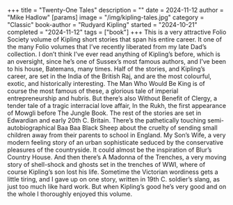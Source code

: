 +++
title = "Twenty-One Tales"
description = ""
date = 2024-11-12
author = "Mike Hadlow"
[params]
    image = "/img/kipling-tales.jpg"
    category = "Classic"
    book-author = "Rudyard Kipling"
    started = "2024-10-21"
    completed = "2024-11-12"
    tags = ["book"]
+++
This is a very attractive Folio Society volume of Kipling short stories that span his entire career. It one of the many Folio volumes that I’ve recently liberated from my late Dad’s collection. I don’t think I’ve ever read anything of Kipling’s before, which is an oversight, since he’s one of Sussex’s most famous authors, and I’ve been to his house, Batemans, many times. Half of the stories, and Kipling’s career, are set in the India of the British Raj, and are the most colourful, exotic, and historically interesting. The Man Who Would Be King is of course the most famous of these, a glorious tale of imperial entrepreneurship and hubris. But there’s also Without Benefit of Clergy, a tender tale of a tragic interracial love affair, In the Rukh, the first appearance of Mowgli before The Jungle Book. The rest of the stories are set in Edwardian and early 20th C. Britain. There’s the pathetically touching semi-autobiographical Baa Baa Black Sheep about the cruelty of sending small children away from their parents to school in England. My Son’s Wife, a very modern feeling story of an urban sophisticate seduced by the conservative pleasures of the countryside. It could almost be the inspiration of Blur’s Country House. And then there’s A Madonna of the Trenches, a very moving story of shell-shock and ghosts set in the trenches of WWI, where of course Kipling’s son lost his life. Sometime the Victorian wordiness gets a little tiring, and I gave up on one story, written in 19th C. soldier’s slang, as just too much like hard work. But when Kipling’s good he’s very good and on the whole I thoroughly enjoyed this volume.
